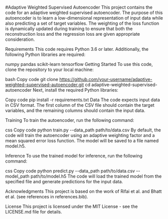 #Adaptive Weighted Supervised Autoencoder
This project contains the code for an adaptive weighted supervised autoencoder. The purpose of this autoencoder is to learn a low-dimensional representation of input data while also predicting a set of target variables. The weighting of the loss function is dynamically updated during training to ensure that both the reconstruction loss and the regression loss are given appropriate consideration.

Requirements
This code requires Python 3.6 or later. Additionally, the following Python libraries are required:

numpy
pandas
scikit-learn
tensorflow
Getting Started
To use this code, clone the repository to your local machine:

bash
Copy code
git clone https://github.com/your-username/adaptive-weighted-supervised-autoencoder.git
cd adaptive-weighted-supervised-autoencoder
Next, install the required Python libraries:

Copy code
pip install -r requirements.txt
Data
The code expects input data in CSV format. The first column of the CSV file should contain the target variables, and the remaining columns should contain the input data.

Training
To train the autoencoder, run the following command:

css
Copy code
python train.py --data_path path/to/data.csv
By default, the code will train the autoencoder using an adaptive weighting factor and a mean squared error loss function. The model will be saved to a file named model.h5.

Inference
To use the trained model for inference, run the following command:

css
Copy code
python predict.py --data_path path/to/data.csv --model_path path/to/model.h5
The code will load the trained model from the specified file and generate predictions for the input data.

Acknowledgments
This project is based on the work of Rifai et al. and Bhatt et al. (see references in references.bib).

License
This project is licensed under the MIT License - see the LICENSE.md file for details.
